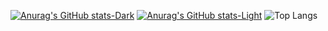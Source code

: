[![Anurag's GitHub stats-Dark](https://github-readme-stats.vercel.app/api?username=cymophic&show_icons=true&theme=dark#gh-dark-mode-only)](https://github.com/cymophic/github-readme-stats#gh-dark-mode-only)
[![Anurag's GitHub stats-Light](https://github-readme-stats.vercel.app/api?username=cymophic&show_icons=true&theme=default#gh-light-mode-only)](https://github.com/cymophic/github-readme-stats#gh-light-mode-only)
![Top Langs](https://github-readme-stats.vercel.app/api/top-langs/?username=anuraghazra&layout=compact)
